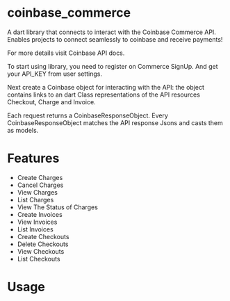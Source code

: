 # coinbase_commerce

A dart library that connects to interact with the Coinbase Commerce API. 
Enables projects to connect seamlessly to coinbase and receive payments!

For more details visit Coinbase API docs.

To start using library, you need to register on Commerce SignUp. And get your API_KEY from user settings.

Next create a Coinbase object for interacting with the API:
the object contains links to an dart Class representations of the API resources Checkout, Charge and Invoice.

Each request returns a CoinbaseResponseObject.
Every CoinbaseResponseObject matches the API response Jsons and casts them as models.

# Features
* Create Charges
* Cancel Charges
* View Charges
* List Charges
* View The Status of Charges
* Create Invoices
* View Invoices
* List Invoices
* Create Checkouts
* Delete Checkouts
* View Checkouts
* List Checkouts

# Usage

